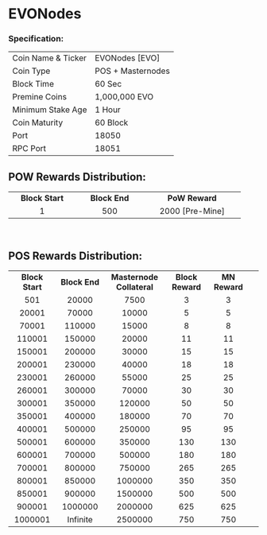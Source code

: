 # EVONodes



  
  
<h3><strong>Specification:</strong></h3>
<table>
<tbody>
<tr>
<td>Coin Name & Ticker</td>
<td>EVONodes [EVO]</td>
</tr>
<tr>
<td>Coin Type</td>
<td>POS + Masternodes</td>
</tr>
<tr>
<td>Block Time</td>
<td>60 Sec</td>
</tr>
<tr>
<td>Premine Coins</td>
<td>1,000,000 EVO</td>
</tr>
<tr>
<td>Minimum Stake Age</td>
<td>1 Hour</td>
</tr>
<tr>
<td>Coin Maturity</td>
<td>60 Block</td>
</tr>
<tr>
<td>Port</td>
<td>18050</td>
</tr>
<tr>
<td>RPC Port</td>
<td>18051</td>
</tr>
</tbody>
</table>
<h2><strong>POW Rewards Distribution:</strong></h2>
<table border="0" width="600" cellspacing="2" cellpadding="2">
<tr>
<td class="xl65" style="width: 120px; text-align: center;"><strong>Block Start</strong></td>
<td class="xl65" style="width: 120px; text-align: center;"><strong>Block End</strong></td>
<td class="xl65" style="width: 180px; text-align: center;"><strong>PoW Reward</strong></td>
</tr>
<tr>
<td class="xl65" style="width: 120px; text-align: center;">1</td>
<td class="xl65" style="width: 120px; text-align: center;">500</td>
<td class="xl65" style="width: 180px; text-align: center;">2000 [Pre-Mine]</td>
</tr>
</table>
<br>
<h2><strong>POS Rewards Distribution:</strong></h2>
<table border="0" width="600" cellspacing="2" cellpadding="2"><colgroup><col width="26" /><col width="106" /><col width="98" /><col width="126" /><col width="130" /><col width="118" /></colgroup>
<tbody>
<tr>
<td class="xl65" style="width: 120px; text-align: center;"><strong>Block Start</strong></td>
<td class="xl65" style="width: 120px; text-align: center;"><strong>Block End</strong></td>
<td class="xl65" style="width: 180px; text-align: center;"><strong>Masternode Collateral</strong></td>
<td class="xl65" style="width: 120px; text-align: center;"><strong>Block Reward</strong></td>
<td class="xl65" style="width: 120px; text-align: center;"><strong>MN Reward</strong></td>
</tr>
<tr>
<td class="xl65" style="width: 120px; text-align: center;">501</td>
<td class="xl65" style="width: 120px; text-align: center;">20000</td>
<td class="xl65" style="width: 180px; text-align: center;">7500</td>
<td class="xl65" style="width: 120px; text-align: center;">3</td>
<td class="xl65" style="width: 120px; text-align: center;">3</td>
</tr>
<tr>
<td class="xl65" style="width: 120px; text-align: center;">20001</td>
<td class="xl65" style="width: 120px; text-align: center;">70000</td>
<td class="xl65" style="width: 180px; text-align: center;">10000</td>
<td class="xl65" style="width: 120px; text-align: center;">5</td>
<td class="xl65" style="width: 120px; text-align: center;">5</td>
</tr>
<tr>
<td class="xl65" style="width: 120px; text-align: center;">70001</td>
<td class="xl65" style="width: 120px; text-align: center;">110000</td>
<td class="xl65" style="width: 180px; text-align: center;">15000</td>
<td class="xl65" style="width: 120px; text-align: center;">8</td>
<td class="xl65" style="width: 120px; text-align: center;">8</td>
</tr>
<tr>
<td class="xl65" style="width: 120px; text-align: center;">110001</td>
<td class="xl65" style="width: 120px; text-align: center;">150000</td>
<td class="xl65" style="width: 180px; text-align: center;">20000</td>
<td class="xl65" style="width: 120px; text-align: center;">11</td>
<td class="xl65" style="width: 120px; text-align: center;">11</td>
</tr>
<tr>
<td class="xl65" style="width: 120px; text-align: center;">150001</td>
<td class="xl65" style="width: 120px; text-align: center;">200000</td>
<td class="xl65" style="width: 180px; text-align: center;">30000</td>
<td class="xl65" style="width: 120px; text-align: center;">15</td>
<td class="xl65" style="width: 120px; text-align: center;">15</td>
</tr>
<tr>
<td class="xl65" style="width: 120px; text-align: center;">200001</td>
<td class="xl65" style="width: 120px; text-align: center;">230000</td>
<td class="xl65" style="width: 180px; text-align: center;">40000</td>
<td class="xl65" style="width: 120px; text-align: center;">18</td>
<td class="xl65" style="width: 120px; text-align: center;">18</td>
</tr>
<tr>
<td class="xl65" style="width: 120px; text-align: center;">230001</td>
<td class="xl65" style="width: 120px; text-align: center;">260000</td>
<td class="xl65" style="width: 180px; text-align: center;">55000</td>
<td class="xl65" style="width: 120px; text-align: center;">25</td>
<td class="xl65" style="width: 120px; text-align: center;">25</td>
</tr>
<tr>
<td class="xl65" style="width: 120px; text-align: center;">260001</td>
<td class="xl65" style="width: 120px; text-align: center;">300000</td>
<td class="xl65" style="width: 180px; text-align: center;">70000</td>
<td class="xl65" style="width: 120px; text-align: center;">30</td>
<td class="xl65" style="width: 120px; text-align: center;">30</td>
</tr>
<tr>
<td class="xl65" style="width: 120px; text-align: center;">300001</td>
<td class="xl65" style="width: 120px; text-align: center;">350000</td>
<td class="xl65" style="width: 180px; text-align: center;">120000</td>
<td class="xl65" style="width: 120px; text-align: center;">50</td>
<td class="xl65" style="width: 120px; text-align: center;">50</td>
</tr>
<tr>
<td class="xl65" style="width: 120px; text-align: center;">350001</td>
<td class="xl65" style="width: 120px; text-align: center;">400000</td>
<td class="xl65" style="width: 180px; text-align: center;">180000</td>
<td class="xl65" style="width: 120px; text-align: center;">70</td>
<td class="xl65" style="width: 120px; text-align: center;">70</td>
</tr>
<tr>
<td class="xl65" style="width: 120px; text-align: center;">400001</td>
<td class="xl65" style="width: 120px; text-align: center;">500000</td>
<td class="xl65" style="width: 180px; text-align: center;">250000</td>
<td class="xl65" style="width: 120px; text-align: center;">95</td>
<td class="xl65" style="width: 120px; text-align: center;">95</td>
</tr>
<tr>
<td class="xl65" style="width: 120px; text-align: center;">500001</td>
<td class="xl65" style="width: 120px; text-align: center;">600000</td>
<td class="xl65" style="width: 180px; text-align: center;">350000</td>
<td class="xl65" style="width: 120px; text-align: center;">130</td>
<td class="xl65" style="width: 120px; text-align: center;">130</td>
</tr>
<tr>
<td class="xl65" style="width: 120px; text-align: center;">600001</td>
<td class="xl65" style="width: 120px; text-align: center;">700000</td>
<td class="xl65" style="width: 180px; text-align: center;">500000</td>
<td class="xl65" style="width: 120px; text-align: center;">180</td>
<td class="xl65" style="width: 120px; text-align: center;">180</td>
</tr>
<tr>
<td class="xl65" style="width: 120px; text-align: center;">700001</td>
<td class="xl65" style="width: 120px; text-align: center;">800000</td>
<td class="xl65" style="width: 180px; text-align: center;">750000</td>
<td class="xl65" style="width: 120px; text-align: center;">265</td>
<td class="xl65" style="width: 120px; text-align: center;">265</td>
</tr>
<tr>
<td class="xl65" style="width: 120px; text-align: center;">800001</td>
<td class="xl65" style="width: 120px; text-align: center;">850000</td>
<td class="xl65" style="width: 180px; text-align: center;">1000000</td>
<td class="xl65" style="width: 120px; text-align: center;">350</td>
<td class="xl65" style="width: 120px; text-align: center;">350</td>
</tr>
<tr>
<td class="xl65" style="width: 120px; text-align: center;">850001</td>
<td class="xl65" style="width: 120px; text-align: center;">900000</td>
<td class="xl65" style="width: 180px; text-align: center;">1500000</td>
<td class="xl65" style="width: 120px; text-align: center;">500</td>
<td class="xl65" style="width: 120px; text-align: center;">500</td>
</tr>
<tr>
<td class="xl65" style="width: 120px; text-align: center;">900001</td>
<td class="xl65" style="width: 120px; text-align: center;">1000000</td>
<td class="xl65" style="width: 180px; text-align: center;">2000000</td>
<td class="xl65" style="width: 120px; text-align: center;">625</td>
<td class="xl65" style="width: 120px; text-align: center;">625</td>
</tr>
<tr>
<td class="xl65" style="width: 120px; text-align: center;">1000001</td>
<td class="xl65" style="width: 120px; text-align: center;">Infinite</td>
<td class="xl65" style="width: 180px; text-align: center;">2500000</td>
<td class="xl65" style="width: 120px; text-align: center;">750</td>
<td class="xl65" style="width: 120px; text-align: center;">750</td>
</tr>
</tbody>
</table>
